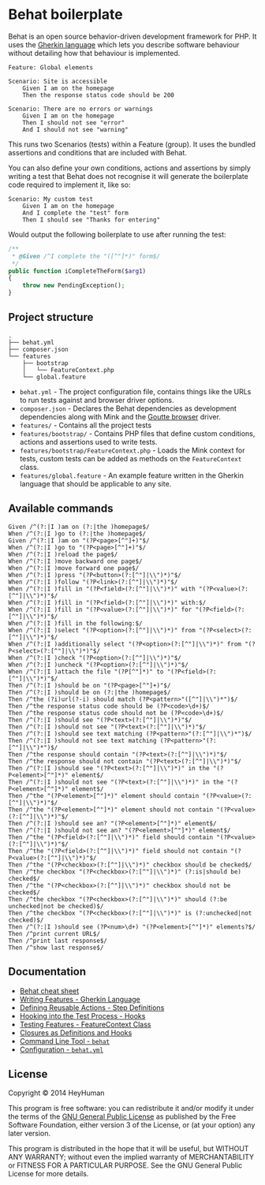 # Behat boilerplate

Behat is an open source behavior-driven development framework for PHP. It uses the [Gherkin language](https://github.com/cucumber/cucumber/wiki/Gherkin) which lets you describe software behaviour without detailing how that behaviour is implemented.

```gherkin
Feature: Global elements

Scenario: Site is accessible
	Given I am on the homepage
	Then the response status code should be 200

Scenario: There are no errors or warnings
	Given I am on the homepage
	Then I should not see "error"
	And I should not see "warning"
```

This runs two Scenarios (tests) within a Feature (group). It uses the bundled assertions and conditions that are included with Behat.

You can also define your own conditions, actions and assertions by simply writing a test that Behat does not recognise it will generate the boilerplate code required to implement it, like so:

```gherkin
Scenario: My custom test
	Given I am on the homepage
	And I complete the "test" form
	Then I should see "Thanks for entering"
```

Would output the following boilerplate to use after running the test:

```php
/**
 * @Given /^I complete the "([^"]*)" form$/
 */
public function iCompleteTheForm($arg1)
{
    throw new PendingException();
}
```

## Project structure

```
.
├── behat.yml
├── composer.json
└── features
    ├── bootstrap
    │   └── FeatureContext.php
    └── global.feature
```

- `behat.yml` - The project configuration file, contains things like the URLs to run tests against and browser driver options.
- `composer.json` - Declares the Behat dependencies as development dependencies along with Mink and the [Goutte browser](https://github.com/fabpot/goutte) driver.
- `features/` - Contains all the project tests
- `features/bootstrap/` - Contains PHP files that define custom conditions, actions and assertions used to write tests.
- `features/bootstrap/FeatureContext.php` - Loads the Mink context for tests, custom tests can be added as methods on the `FeatureContext` class.
- `features/global.feature` - An example feature written in the Gherkin language that should be applicable to any site.


## Available commands

```
Given /^(?:|I )am on (?:|the )homepage$/
When /^(?:|I )go to (?:|the )homepage$/
Given /^(?:|I )am on "(?P<page>[^"]+)"$/
When /^(?:|I )go to "(?P<page>[^"]+)"$/
When /^(?:|I )reload the page$/
When /^(?:|I )move backward one page$/
When /^(?:|I )move forward one page$/
When /^(?:|I )press "(?P<button>(?:[^"]|\\")*)"$/
When /^(?:|I )follow "(?P<link>(?:[^"]|\\")*)"$/
When /^(?:|I )fill in "(?P<field>(?:[^"]|\\")*)" with "(?P<value>(?:[^"]|\\")*)"$/
When /^(?:|I )fill in "(?P<field>(?:[^"]|\\")*)" with:$/
When /^(?:|I )fill in "(?P<value>(?:[^"]|\\")*)" for "(?P<field>(?:[^"]|\\")*)"$/
When /^(?:|I )fill in the following:$/
When /^(?:|I )select "(?P<option>(?:[^"]|\\")*)" from "(?P<select>(?:[^"]|\\")*)"$/
When /^(?:|I )additionally select "(?P<option>(?:[^"]|\\")*)" from "(?P<select>(?:[^"]|\\")*)"$/
When /^(?:|I )check "(?P<option>(?:[^"]|\\")*)"$/
When /^(?:|I )uncheck "(?P<option>(?:[^"]|\\")*)"$/
When /^(?:|I )attach the file "(?P[^"]*)" to "(?P<field>(?:[^"]|\\")*)"$/
Then /^(?:|I )should be on "(?P<page>[^"]+)"$/
Then /^(?:|I )should be on (?:|the )homepage$/
Then /^the (?i)url(?-i) should match (?P<pattern>"([^"]|\\")*")$/
Then /^the response status code should be (?P<code>\d+)$/
Then /^the response status code should not be (?P<code>\d+)$/
Then /^(?:|I )should see "(?P<text>(?:[^"]|\\")*)"$/
Then /^(?:|I )should not see "(?P<text>(?:[^"]|\\")*)"$/
Then /^(?:|I )should see text matching (?P<pattern>"(?:[^"]|\\")*")$/
Then /^(?:|I )should not see text matching (?P<pattern>"(?:[^"]|\\")*")$/
Then /^the response should contain "(?P<text>(?:[^"]|\\")*)"$/
Then /^the response should not contain "(?P<text>(?:[^"]|\\")*)"$/
Then /^(?:|I )should see "(?P<text>(?:[^"]|\\")*)" in the "(?P<element>[^"]*)" element$/
Then /^(?:|I )should not see "(?P<text>(?:[^"]|\\")*)" in the "(?P<element>[^"]*)" element$/
Then /^the "(?P<element>[^"]*)" element should contain "(?P<value>(?:[^"]|\\")*)"$/
Then /^the "(?P<element>[^"]*)" element should not contain "(?P<value>(?:[^"]|\\")*)"$/
Then /^(?:|I )should see an? "(?P<element>[^"]*)" element$/
Then /^(?:|I )should not see an? "(?P<element>[^"]*)" element$/
Then /^the "(?P<field>(?:[^"]|\\")*)" field should contain "(?P<value>(?:[^"]|\\")*)"$/
Then /^the "(?P<field>(?:[^"]|\\")*)" field should not contain "(?P<value>(?:[^"]|\\")*)"$/
Then /^the "(?P<checkbox>(?:[^"]|\\")*)" checkbox should be checked$/
Then /^the checkbox "(?P<checkbox>(?:[^"]|\\")*)" (?:is|should be) checked$/
Then /^the "(?P<checkbox>(?:[^"]|\\")*)" checkbox should not be checked$/
Then /^the checkbox "(?P<checkbox>(?:[^"]|\\")*)" should (?:be unchecked|not be checked)$/
Then /^the checkbox "(?P<checkbox>(?:[^"]|\\")*)" is (?:unchecked|not checked)$/
Then /^(?:|I )should see (?P<num>\d+) "(?P<element>[^"]*)" elements?$/
Then /^print current URL$/
Then /^print last response$/
Then /^show last response$/
```

## Documentation

- [Behat cheat sheet](http://blog.lepine.pro/images/2012-03-behat-cheat-sheet-en.pdf)
- [Writing Features - Gherkin Language](http://docs.behat.org/guides/1.gherkin.html)
- [Defining Reusable Actions - Step Definitions](http://docs.behat.org/guides/2.definitions.html)
- [Hooking into the Test Process - Hooks](http://docs.behat.org/guides/3.hooks.html)
- [Testing Features - FeatureContext Class](http://docs.behat.org/guides/4.context.html)
- [Closures as Definitions and Hooks](http://docs.behat.org/guides/5.closures.html)
- [Command Line Tool - `behat`](http://docs.behat.org/guides/6.cli.html)
- [Configuration - `behat.yml`](http://docs.behat.org/guides/7.config.html)

## License

Copyright © 2014 HeyHuman

This program is free software: you can redistribute it and/or modify it under the terms of the [GNU General Public License](license.md) as published by the Free Software Foundation, either version 3 of the License, or (at your option) any later version.

This program is distributed in the hope that it will be useful, but WITHOUT ANY WARRANTY; without even the implied warranty of MERCHANTABILITY or FITNESS FOR A PARTICULAR PURPOSE. See the GNU General Public License for more details.